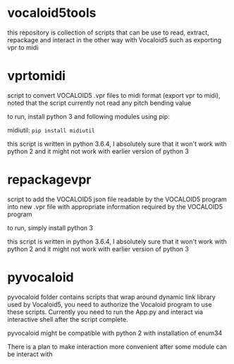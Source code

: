 # vocaloid5tools
this repository is collection of scripts that can be use to read, extract, repackage and interact in the other way with Vocaloid5 such as exporting vpr to midi

# vprtomidi
script to convert VOCALOID5 .vpr files to midi format (export vpr to midi), noted that the script currently not read any pitch bending value

to run, install python 3 and following modules using pip:

midiutil: `pip install midiutil`

this script is written in python 3.6.4, I absolutely sure that it won't work with python 2 and it might not work with earlier version of python 3

# repackagevpr
script to add the VOCALOID5 json file readable by the VOCALOID5 program into new .vpr file with appropriate information required by the VOCALOID5 program

to run, simply install python 3

this script is written in python 3.6.4, I absolutely sure that it won't work with python 2 and it might not work with earlier version of python 3

# pyvocaloid
pyvocaloid folder contains scripts that wrap around dynamic link library used by Vocaloid5, you need to authorize the Vocaloid program to use these scripts. Currently you need to run the App.py and interact via interactive shell after the script complete.

pyvocaloid might be compatible with python 2 with installation of enum34

There is a plan to make interaction more convenient after some module can be interact with
